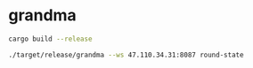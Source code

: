 # grandma

```bash
cargo build --release

./target/release/grandma --ws 47.110.34.31:8087 round-state
```

